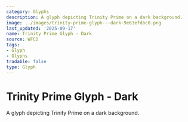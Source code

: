 ```yaml
---
category: Glyphs
description: A glyph depicting Trinity Prime on a dark background.
image: ../images/trinity-prime-glyph---dark-9e63efdbc0.png
last_updated: '2025-09-17'
name: Trinity Prime Glyph - Dark
source: WFCD
tags:
- Glyph
- Glyphs
tradable: false
type: Glyph
---
```


# Trinity Prime Glyph - Dark

A glyph depicting Trinity Prime on a dark background.

